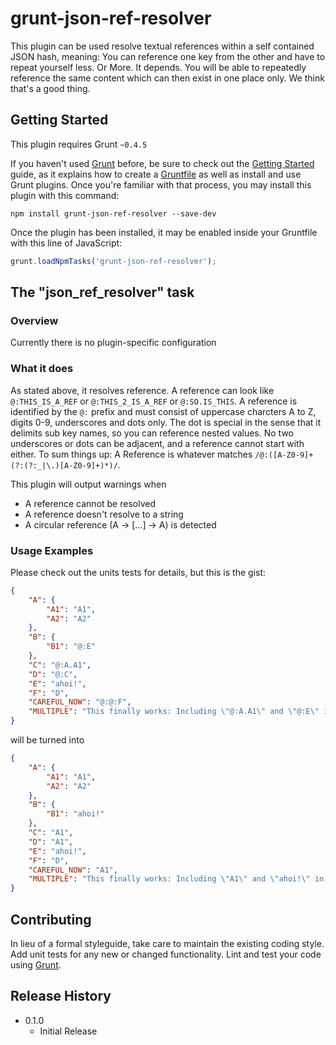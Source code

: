 # grunt-json-ref-resolver

This plugin can be used resolve textual references within a self contained JSON hash, meaning:
You can reference one key from the other and have to repeat yourself less. Or More. It depends.
You will be able to repeatedly reference the same content which can then exist in one place only.
We think that's a good thing.

## Getting Started
This plugin requires Grunt `~0.4.5`

If you haven't used [Grunt](http://gruntjs.com/) before, be sure to check out the [Getting Started](http://gruntjs.com/getting-started) guide, as it explains how to create a [Gruntfile](http://gruntjs.com/sample-gruntfile) as well as install and use Grunt plugins. Once you're familiar with that process, you may install this plugin with this command:

```shell
npm install grunt-json-ref-resolver --save-dev
```

Once the plugin has been installed, it may be enabled inside your Gruntfile with this line of JavaScript:

```js
grunt.loadNpmTasks('grunt-json-ref-resolver');
```

## The "json_ref_resolver" task

### Overview
Currently there is no plugin-specific configuration

### What it does

As stated above, it resolves reference. A reference can look like ```@:THIS_IS_A_REF``` or ```@:THIS_2_IS_A_REF``` or ```@:SO.IS_THIS```.
A reference is identified by the ```@:``` prefix and must consist of uppercase charcters A to Z, digits 0-9, underscores
and dots only. The dot is special in the sense that it delimits sub key names, so you can reference nested values. No
two underscores or dots can be adjacent, and a reference cannot start with either.
To sum things up: A Reference is whatever matches ```/@:([A-Z0-9]+(?:(?:_|\.)[A-Z0-9]+)*)/```.

This plugin will output warnings when

* A reference cannot be resolved
* A reference doesn't resolve to a string
* A circular reference (A -> [...] -> A) is detected

### Usage Examples

Please check out the units tests for details, but this is the gist:

```json
{
    "A": {
        "A1": "A1",
        "A2": "A2"
    },
    "B": {
        "B1": "@:E"
    },
    "C": "@:A.A1",
    "D": "@:C",
    "E": "ahoi!",
    "F": "D",
    "CAREFUL_NOW": "@:@:F",
    "MULTIPLE": "This finally works: Including \"@:A.A1\" and \"@:E\" in the middle of a string!"
}
```

will be turned into

```json
{
    "A": {
        "A1": "A1",
        "A2": "A2"
    },
    "B": {
        "B1": "ahoi!"
    },
    "C": "A1",
    "D": "A1",
    "E": "ahoi!",
    "F": "D",
    "CAREFUL_NOW": "A1",
    "MULTIPLE": "This finally works: Including \"A1\" and \"ahoi!\" in the middle of a string!"
}
```



## Contributing
In lieu of a formal styleguide, take care to maintain the existing coding style. Add unit tests for any new or changed functionality. Lint and test your code using [Grunt](http://gruntjs.com/).

## Release History

* 0.1.0  
    * Initial Release